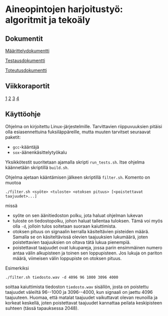 Aineopintojen harjoitustyö: algoritmit ja tekoäly
=================================================

Dokumentit
----------

[Määrittelydokumentti](doc/maarittely.pdf)

[Testausdokumentti](doc/testaus.md)

[Toteutusdokumentti](doc/toteutus.md)

Viikkoraportit
--------------

[1](doc/viikkoraportti_1.pdf)
[2](doc/viikkoraportti_2.pdf)
[3](doc/viikkoraportti_3.pdf)
[4](doc/viikkoraportti_4.pdf)

Käyttöohje
----------

Ohjelma on kirjoitettu Linux-järjestelmille. Tarvittavien riippuvuuksien pitäisi
olla esiasennettuina fuksiläppäreille, mutta muuten tarvitset seuraavat paketit:

* `gcc`-kääntäjä
* `sox`-äänenkäsittelytyökalu

Yksikkötestit suoritetaan ajamalla skripti `run_tests.sh`. Itse ohjelma
käännetään skriptillä `build.sh`.

Ohjelma ajetaan kääntämisen jälkeen skriptillä `filter.sh`. Komento on muotoa

	./filter.sh <syöte> <tuloste> <otoksen pituus> [<poistettavat taajuudet>...]

missä

* syöte on sen äänitiedoston polku, jota haluat ohjelman lukevan
* tuloste on tiedostopolku, johon haluat tallentaa tuloksen. Tämä voi myös olla
  `-d`, jolloin tulos soitetaan suoraan kaiuttimista.
* otoksen pituus on signaalin kerralla käsiteltävien pisteiden määrä. Samalla
  se on käsiteltävissä olevien taajuuksien lukumäärä, joten poistettavien
  taajuuksien on oltava tätä lukua pienempiä.
* poistettavat taajuudet ovat lukupareja, jossa parin ensimmäinen numero antaa
  välin alkupisteen ja toinen sen loppupisteen. Jos lukuja on pariton määrä,
  viimeisen välin loppupiste on otoksen pituus.

Esimerkiksi

	./filter.sh tiedosto.wav -d 4096 96 1000 3096 4000

soittaa kaiuttimista tiedoston `tiedosto.wav` sisällön, josta on poistettu
taajuudet väleiltä 96--1000 ja 3096--4000, kun signaali on jaettu 4096
taajuuteen. Huomaa, että matalat taajuudet vaikuttavat olevan reunoilla ja
korkeat keskellä, joten poistettavat taajuudet kannattaa peilata keskipisteen
suhteen (tässä tapauksessa 2048).
